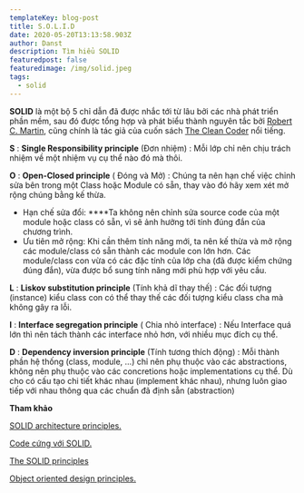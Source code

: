 ```yaml
---
templateKey: blog-post
title: S.O.L.I.D
date: 2020-05-20T13:13:58.903Z
author: Danst
description: Tìm hiểu SOLID
featuredpost: false
featuredimage: /img/solid.jpeg
tags:
  - solid
---
```

**SOLID** là một bộ 5 chỉ dẫn đã được nhắc tới từ lâu bởi các nhà phát triển phần mềm, sau đó được tổng hợp và phát biểu thành nguyên tắc bởi [Robert C. Martin](http://www.goodreads.com/author/show/45372.Robert_C_Martin), cũng chính là tác giả của cuốn sách [The Clean Coder](https://www.amazon.com/Clean-Coder-Conduct-Professional-Programmers-ebook/dp/B0050JLC9Y/ref=sr_1_1?crid=2SMS39ZXH2FHJ&dchild=1&keywords=the+clean+coder&qid=1590055332&s=books&sprefix=The+Clean%2Cstripbooks-intl-ship%2C377&sr=1-1) nổi tiếng.

**S** : **Single Responsibility principle** (Đơn nhiệm) : Mỗi lớp chỉ nên chịu trách nhiệm về một nhiệm vụ cụ thể nào đó mà thôi.

**O** : **Open-Closed principle** ( Đóng và Mở) : Chúng ta nên hạn chế việc chỉnh sửa bên trong một Class hoặc Module có sẵn, thay vào đó hãy xem xét mở rộng chúng bằng kế thừa.

* Hạn chế sửa đổi:  \*\*\*\*Ta không nên chỉnh sửa source code của một module hoặc class có sẵn, vì sẽ ảnh hưởng tới tính đúng đắn của chương trình.
* Ưu tiên mở rộng: Khi cần thêm tính năng mới, ta nên kế thừa và mở rộng các module/class có sẵn thành các module con lớn hơn. Các module/class con vừa có các đặc tính của lớp cha (đã được kiểm chứng đúng đắn), vừa được bổ sung tính năng mới phù hợp với yêu cầu.

**L** : **Liskov substitution principle** (Tính khả dĩ thay thế) : Các đối tượng (instance) kiểu class con có thể thay thế các đối tượng kiểu class cha mà không gây ra lỗi.

**I** : **Interface segregation principle** ( Chia nhỏ interface) : Nếu Interface quá lớn thì nên tách thành các interface nhỏ hơn, với nhiều mục đích cụ thể.

**D** : **Dependency inversion principle** (Tính tương thích động) : Mỗi thành phần hệ thống (class, module, …) chỉ nên phụ thuộc vào các abstractions, không nên phụ thuộc vào các concretions hoặc implementations cụ thể. Dù cho có cấu tạo chi tiết khác nhau (implement khác nhau), nhưng luôn giao tiếp với nhau thông qua các chuẩn đã định sẵn (abstraction)

**Tham khảo**

[SOLID architecture principles.](https://www.codeproject.com/Articles/703634/SOLID-architecture-principles-using-simple-Csharp)

[Code cứng với SOLID.](https://kipalog.com/posts/SOLID-la-gi---Ap-dung-cac-nguyen-ly-SOLID-de-tro-thanh-lap-trinh-vien-code--cung)

[The SOLID principles](https://code.tutsplus.com/series/the-solid-principles--cms-634)

[Object oriented design principles.](https://www.codeproject.com/Articles/567768/Object-Oriented-Design-Principles)
